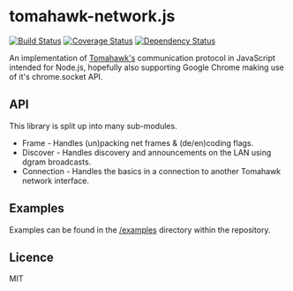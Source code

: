 # tomahawk-network.js

[![Build Status](https://travis-ci.org/bencevans/tomahawk-network.js.png?branch=master)](https://travis-ci.org/bencevans/tomahawk-network.js)
[![Coverage Status](https://coveralls.io/repos/bencevans/tomahawk-network.js/badge.png?branch=master)](https://coveralls.io/r/bencevans/tomahawk-network.js?branch=master)
[![Dependency Status](https://david-dm.org/bencevans/tomahawk-network.js.png)](https://david-dm.org/bencevans/tomahawk-network.js)


An implementation of [Tomahawk's](http://tomahawk-player.org) communication protocol in JavaScript intended for Node.js, hopefully also supporting Google Chrome making use of it's chrome.socket API.

## API

This library is split up into many sub-modules.

* Frame - Handles (un)packing net frames & (de/en)coding flags.
* Discover - Handles discovery and announcements on the LAN using dgram broadcasts.
* Connection - Handles the basics in a connection to another Tomahawk network interface.

## Examples

Examples can be found in the [/examples](https://github.com/bencevans/node-sonos/tree/master/examples) directory within the repository.

## Licence

MIT
